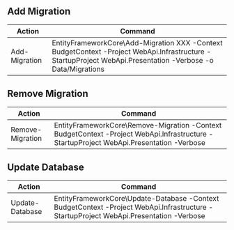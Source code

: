 ## Add Migration
| Action | Command |
| --- | --- |
| Add-Migration | EntityFrameworkCore\Add-Migration XXX -Context BudgetContext -Project WebApi.Infrastructure -StartupProject WebApi.Presentation -Verbose -o Data/Migrations |

## Remove Migration
| Action | Command |
| --- | --- |
| Remove-Migration | EntityFrameworkCore\Remove-Migration -Context BudgetContext -Project WebApi.Infrastructure -StartupProject WebApi.Presentation -Verbose |

## Update Database
| Action | Command |
| --- | --- |
| Update-Database | EntityFrameworkCore\Update-Database -Context BudgetContext -Project WebApi.Infrastructure -StartupProject WebApi.Presentation -Verbose |